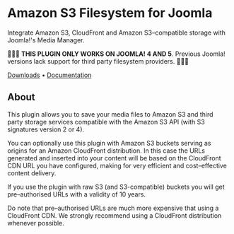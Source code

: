 # Amazon S3 Filesystem for Joomla

Integrate Amazon S3, CloudFront and Amazon S3–compatible storage with Joomla!'s Media Manager.

🚨🚨🚨 **THIS PLUGIN ONLY WORKS ON JOOMLA! 4 AND 5**. Previous Joomla! versions lack support for third party filesystem providers. 🚨🚨🚨

[Downloads](https://github.com/akeeba/plg_filesystem_s3/releases) • [Documentation](https://github.com/akeeba/plg_filesystem_s3/blob/development/docs/index.md)

## About

This plugin allows you to save your media files to Amazon S3 and third party storage services compatible with the Amazon S3 API (with S3 signatures version 2 or 4).

You can optionally use this plugin with Amazon S3 buckets serving as origins for an Amazon CloudFront distribution. In this case the URLs generated and inserted into your content will be based on the CloudFront CDN URL you have configured, making for very efficient and cost–effective content delivery.

If you use the plugin with raw S3 (and S3-compatible) buckets you will get pre–authorised URLs with a validity of 10 years.

Do note that pre–authorised URLs are much more expensive that using a CloudFront CDN. We strongly recommend using a CloudFront distribution whenever possible.